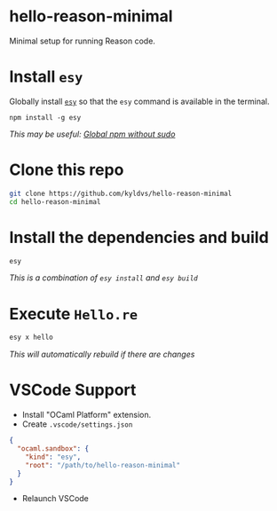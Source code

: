 # hello-reason-minimal

Minimal setup for running Reason code.

# Install `esy`

Globally install [`esy`](https://www.npmjs.com/package/esy) so that the `esy`
command is available in the terminal.

```
npm install -g esy
```

_This may be useful: [Global npm without sudo](https://github.com/sindresorhus/guides/blob/master/npm-global-without-sudo.md)_

# Clone this repo

```bash
git clone https://github.com/kyldvs/hello-reason-minimal
cd hello-reason-minimal
```

# Install the dependencies and build

```bash
esy
```

_This is a combination of `esy install` and `esy build`_

# Execute `Hello.re`

```bash
esy x hello
```

_This will automatically rebuild if there are changes_

# VSCode Support

- Install "OCaml Platform" extension.
- Create `.vscode/settings.json`

```json
{
  "ocaml.sandbox": {
    "kind": "esy",
    "root": "/path/to/hello-reason-minimal"
  }
}
```

- Relaunch VSCode
